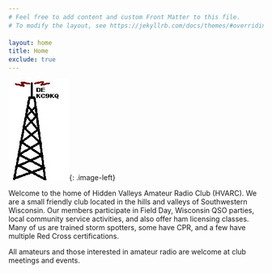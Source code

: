 ```yaml
---
# Feel free to add content and custom Front Matter to this file.
# To modify the layout, see https://jekyllrb.com/docs/themes/#overriding-theme-defaults

layout: home
title: Home
exclude: true
---
```

![Main](/assets/hvarc_image.jpg){: .image-left}

Welcome to the home of Hidden Valleys Amateur Radio Club (HVARC). We are a small friendly club located in the hills and valleys of Southwestern Wisconsin. Our members participate in Field Day, Wisconsin QSO parties, local community service activities, and also offer ham licensing classes. Many of us are trained storm spotters, some have CPR, and a few have multiple Red Cross certifications.

All amateurs and those interested in amateur radio are welcome at club meetings and events.
